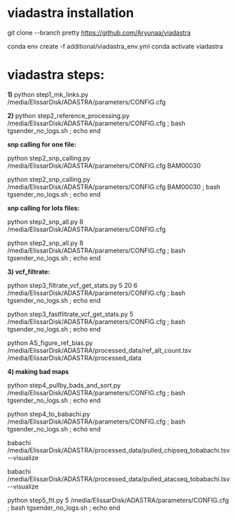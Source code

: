 # viadastra installation
git clone --branch pretty https://github.com/Aryunaa/viadastra

conda env create -f additional/viadastra_env.yml
conda activate viadastra

# viadastra steps:

**1)** python step1_mk_links.py /media/ElissarDisk/ADASTRA/parameters/CONFIG.cfg

**2)** python step2_reference_processing.py /media/ElissarDisk/ADASTRA/parameters/CONFIG.cfg ; bash tgsender_no_logs.sh ; echo end
 

**snp calling for one file:**

python step2_snp_calling.py /media/ElissarDisk/ADASTRA/parameters/CONFIG.cfg BAM00030

python step2_snp_calling.py /media/ElissarDisk/ADASTRA/parameters/CONFIG.cfg BAM00030 ; bash tgsender_no_logs.sh ; echo end

**snp calling for lots files:**

python step2_snp_all.py 8 /media/ElissarDisk/ADASTRA/parameters/CONFIG.cfg

python step2_snp_all.py 8 /media/ElissarDisk/ADASTRA/parameters/CONFIG.cfg ; bash tgsender_no_logs.sh ; echo end

**3) vcf_filtrate:**


python step3_filtrate_vcf_get_stats.py 5 20 6 /media/ElissarDisk/ADASTRA/parameters/CONFIG.cfg ; bash tgsender_no_logs.sh ; echo end

python step3_fastfiltrate_vcf_get_stats.py 5 /media/ElissarDisk/ADASTRA/parameters/CONFIG.cfg ; bash tgsender_no_logs.sh ; echo end


python AS_figure_ref_bias.py /media/ElissarDisk/ADASTRA/processed_data/ref_alt_count.tsv /media/ElissarDisk/ADASTRA/processed_data


**4) making bad maps**


python step4_pullby_bads_and_sort.py /media/ElissarDisk/ADASTRA/parameters/CONFIG.cfg ; bash tgsender_no_logs.sh ; echo end

python step4_to_babachi.py  /media/ElissarDisk/ADASTRA/parameters/CONFIG.cfg ; bash tgsender_no_logs.sh ; echo end

babachi /media/ElissarDisk/ADASTRA/processed_data/pulled_chipseq_tobabachi.tsv --visualize

babachi /media/ElissarDisk/ADASTRA/processed_data/pulled_atacseq_tobabachi.tsv --visualize

python step5_fit.py 5 /media/ElissarDisk/ADASTRA/parameters/CONFIG.cfg ; bash tgsender_no_logs.sh ; echo end

